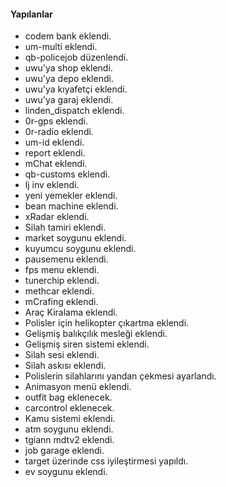 #### Yapılanlar

- codem bank eklendi.
- um-multi eklendi.
- qb-policejob düzenlendi.
- uwu'ya shop eklendi.
- uwu'ya depo eklendi.
- uwu'ya kıyafetçi eklendi.
- uwu'ya garaj eklendi.
- linden_dispatch eklendi.
- 0r-gps eklendi.
- 0r-radio eklendi.
- um-id eklendi.
- report eklendi.
- mChat eklendi.
- qb-customs eklendi.
- lj inv eklendi.
- yeni yemekler eklendi.
- bean machine eklendi.
- xRadar eklendi.
- Silah tamiri eklendi.
- market soygunu eklendi.
- kuyumcu soygunu eklendi.
- pausemenu eklendi.
- fps menu eklendi.
- tunerchip eklendi.
- methcar eklendi.
- mCrafing eklendi.
- Araç Kiralama eklendi.
- Polisler için helikopter çıkartma eklendi.
- Gelişmiş balıkçılık mesleği eklendi.
- Gelişmiş siren sistemi eklendi.
- Silah sesi eklendi.
- Silah askısı eklendi.
- Polislerin silahlarını yandan çekmesi ayarlandı.
- Animasyon menü eklendi.
- outfit bag eklenecek.
- carcontrol eklenecek.
- Kamu sistemi eklendi.
- atm soygunu eklendi.
- tgiann mdtv2 eklendi.
- job garage eklendi.
- target üzerinde css iyileştirmesi yapıldı.
- ev soygunu eklendi.
